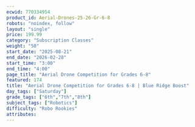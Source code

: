 ```yaml
---
ecwid: 770334954
product_id: Aerial-Drones-25-26-Gr-6-8
robots: "noindex, follow"
layout: "single"
price: 199.99
category: "Subscription Classes"
weight: "50"
start_date: "2025-08-21"
end_date: "2026-02-28"
start_time: "3:00"
end_time: "4:00"
page_title: "Aerial Drone Competition for Grades 6-8"
featured: 174
title: "Aerial Drone Competition for Grades 6-8 | Blue Ridge Boost"
day_tags: ["Saturday"]
grade_tags: ["6th","7th","8th"]
subject_tags: ["Robotics"]
difficulty: "Robo Rookies"
attributes:
---
```

